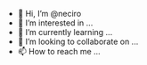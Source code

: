 - 👋 Hi, I’m @neciro
- 👀 I’m interested in ...
- 🌱 I’m currently learning ...
- 💞️ I’m looking to collaborate on ...
- 📫 How to reach me ...

<!---
neciro/neciro is a ✨ special ✨ repository because its `README.md` (this file) appears on your GitHub profile.
You can click the Preview link to take a look at your changes.
--->
